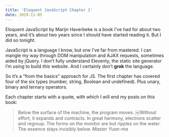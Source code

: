```yaml
---
title: 'Eloquent JavaScript Chapter 1'
date: 2019-11-05
---
```

Eloquent JavaScript by Marijn Haverbeke is a book I’ve had for about two years, and it’s about two years since I should have started reading it. But I did so tonight. 

JavaScript is a language I know, but one I’ve far from mastered. I can mangle my way through DOM manipulation and AJAX requests, sometimes aided by jQuery. I don’t fully understand Eleventy, the static site generator I’m using to build _this_ website. And I certainly don’t **grok** the language.

So it’s a “from the basics” approach for JS. The first chapter has covered four of the six types (number, string, Boolean and undefined). Plus unary, binary and ternary operators. 

Each chapter starts with a quote, with which I will end my posts on this book:

> Below the surface of the machine, the program moves. ￼Without effort, it expands and contracts. In great harmony, electrons scatter and regroup. The forms on the monitor are but ripples on the water. The essence stays invisibly below. 
_Master Yuan-ma_

